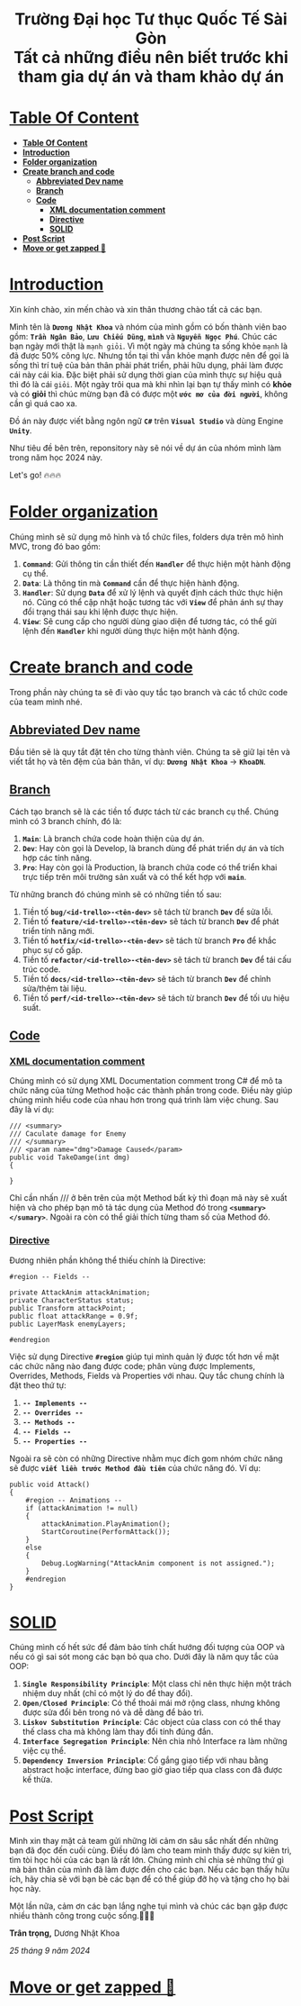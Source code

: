 <h1 align="center">Trường Đại học Tư thục Quốc Tế Sài Gòn<br/>
    Tất cả những điều nên biết trước khi tham gia dự án và tham khảo dự án
</h1>

# [**Table Of Content**](#table-of-content)
- [**Table Of Content**](#table-of-content)
- [**Introduction**](#introduction)
- [**Folder organization**](#folder-organization)
- [**Create branch and code**](#create-branch-and-code)
  - [**Abbreviated Dev name**](#abbreviated-dev-name)
  - [**Branch**](#branch-)
  - [**Code**](#code-)
    - [**XML documentation comment**](#xml-documentation-comment)
    - [**Directive**](#directive-)
    - [**SOLID**](#solid-)
- [**Post Script**](#post-script)
- [**Move or get zapped 💙**](#move-or-get-zapped)

# [**Introduction**](#introduction)

Xin kính chào, xin mến chào và xin thân thương chào tất cả các bạn. 

Mình tên là **`Dương Nhật Khoa`** và nhóm của mình gồm có bốn thành viên bao gồm: **`Trần Ngân Bảo`**, **`Lưu Chiếu Dũng`**, **`mình`** và **`Nguyễn Ngọc Phú`**. 
Chúc các bạn ngày mới thật là `mạnh giỏi`. Vì một ngày mà chúng ta sống khỏe `mạnh` là đã được 50% công lực. Nhưng tồn tại thì vẫn khỏe mạnh được nên để gọi là sống thì trí tuệ của bản thân phải phát triển, phải hữu dụng, 
phải làm được cái này cái kia. Đặc biệt phải sử dụng thời gian của mình thực sự hiệu quả thì đó là cái `giỏi`. Một ngày trôi qua mà khi nhìn lại bạn tự thấy mình có **khỏe** và có **giỏi** thì chúc mừng bạn đã có được 
một **`ước mơ của đời người`**, không cần gì quá cao xa.

Đồ án này được viết bằng ngôn ngữ **`C#`** trên **`Visual Studio`** và dùng Engine **`Unity`**.

Như tiêu đề bên trên, reponsitory này sẽ nói về dự án của nhóm mình làm trong năm học 2024 này.

Let's go! 🔥🔥🔥

# [**Folder organization**](#folder-organization)

Chúng mình sẽ sử dụng mô hình và tổ chức files, folders dựa trên mô hình MVC, trong đó bao gồm:

1. **`Command`**: Gửi thông tin cần thiết đến **`Handler`** để thực hiện một hành động cụ thể.
2. **`Data`**: Là thông tin mà **`Command`** cần để thực hiện hành động.
3. **`Handler`**: Sử dụng **`Data`** để xử lý lệnh và quyết định cách thức thực hiện nó. Cũng có thể cập nhật hoặc tương tác với **`View`** để phản ánh sự thay đổi trạng thái sau khi lệnh được thực hiện.
4. **`View`**: Sẽ cung cấp cho người dùng giao diện để tương tác, có thể gửi lệnh đến **`Handler`** khi người dùng thực hiện một hành động.

# [**Create branch and code**](#create-branch-and-code)

Trong phần này chúng ta sẽ đi vào quy tắc tạo branch và các tổ chức code của team mình nhé.

## [**Abbreviated Dev name**](#abbreviated-dev-name)

Đầu tiên sẽ là quy tắt đặt tên cho từng thành viên. Chúng ta sẽ giữ lại tên và viết tắt họ và tên đệm của bản thân, ví dụ: **`Dương Nhật Khoa`** -> **`KhoaDN`**.

## [**Branch**](#branch-)

Cách tạo branch sẽ là các tiền tố được tách từ các branch cụ thể. Chúng mình có 3 branch chính, đó là:

1. **`Main`**: Là branch chứa code hoàn thiện của dự án.
2. **`Dev`**: Hay còn gọi là Develop, là branch dùng để phát triển dự án và tích hợp các tính năng.
3. **`Pro`**: Hay còn gọi là Production, là branch chứa code có thể triển khai trực tiếp trên môi trường sản xuất và có thể kết hợp với **`main`**.

Từ những branch đó chúng mình sẽ có những tiền tố sau:

1. Tiền tố **`bug/<id-trello>-<tên-dev>`** sẽ tách từ branch **`Dev`** để sửa lỗi.
2. Tiền tố **`feature/<id-trello>-<tên-dev>`** sẽ tách từ branch **`Dev`** để phát triển tính năng mới.
3. Tiền tố **`hotfix/<id-trello>-<tên-dev>`** sẽ tách từ branch **`Pro`** để khắc phục sự cố gấp.
4. Tiền tố **`refactor/<id-trello>-<tên-dev>`** sẽ tách từ branch **`Dev`** để tái cấu trúc code.
5. Tiền tố **`docs/<id-trello>-<tên-dev>`** sẽ tách từ branch **`Dev`** để chỉnh sửa/thêm tài liệu.
6. Tiền tố **`perf/<id-trello>-<tên-dev>`** sẽ tách từ branch **`Dev`** để tối ưu hiệu suất.

## [**Code**](#code-)

### [**XML documentation comment**](#xml-documentation-comment)

Chúng mình có sử dụng XML Documentation comment trong C# để mô ta chức năng của từng Method hoặc các thành phần trong code. Điều này giúp chúng mình hiểu code của nhau hơn trong quá trình làm việc chung.
Sau đây là ví dụ:

    /// <summary>
    /// Caculate damage for Enemy
    /// </summary>
    /// <param name="dmg">Damage Caused</param>
    public void TakeDamge(int dmg)
    {

    }

Chỉ cần nhấn /// ở bên trên của một Method bất kỳ thì đoạn mã này sẽ xuất hiện và cho phép bạn mô tả tác dụng của Method đó trong **`<summary></sumary>`**. Ngoài ra còn có thể giải thích từng tham số của 
Method đó.

### [**Directive**](#directive)

Đương nhiên phần không thể thiếu chính là Directive:

    #region -- Fields --
    
    private AttackAnim attackAnimation;
    private CharacterStatus status;
    public Transform attackPoint;
    public float attackRange = 0.9f;
    public LayerMask enemyLayers;
    
    #endregion

Việc sử dụng Directive **`#region`** giúp tụi mình quản lý được tốt hơn về mặt các chức năng nào đang được code; phân vùng được Implements, Overrides, Methods, Fields và Properties với nhau. Quy tắc chung 
chính là đặt theo thứ tự:

1. **`-- Implements --`**
2. **`-- Overrides --`**
3. **`-- Methods --`**
4. **`-- Fields --`**
5. **`-- Properties --`**

Ngoài ra sẽ còn có những Directive nhằm mục đích gom nhóm chức năng sẽ được **`viết liền trước Method đầu tiên`** của chức năng đó. Ví dụ:

    public void Attack()
    {
        #region -- Animations --
        if (attackAnimation != null)
        {
            attackAnimation.PlayAnimation();
            StartCoroutine(PerformAttack());
        }
        else
        {
            Debug.LogWarning("AttackAnim component is not assigned.");
        }
        #endregion
    }

# [**SOLID**](#solid-)

Chúng mình cố hết sức để đảm bảo tính chất hướng đối tượng của OOP và nếu có gì sai sót mong các bạn bỏ qua cho. Dưới đây là năm quy tắc của OOP:

1. **`Single Responsibility Principle`**: Một class chỉ nên thực hiện một trách nhiệm duy nhất (chỉ có một lý do để thay đổi).
2. **`Open/Closed Principle`**: Có thể thoải mái mở rộng class, nhưng không được sửa đổi bên trong nó và dễ dàng để bảo trì.
3. **`Liskov Substitution Principle`**: Các object của class con có thể thay thế class cha mà không làm thay đổi tính đúng đắn.
4. **`Interface Segregation Principle`**: Nên chia nhỏ Interface ra làm những việc cụ thể.
5. **`Dependency Inversion Principle`**: Cố gắng giao tiếp với nhau bằng abstract hoặc interface, đừng bao giờ giao tiếp qua class con đã được kế thừa.

# [**Post Script**](#post-script)

Mình xin thay mặt cả team gửi những lời cảm ơn sâu sắc nhất đến những bạn đã đọc đến cuối cùng. Điều đó làm cho team mình thấy được sự kiên trì, tìm tòi học hỏi của các bạn là rất lớn. 
Chúng mình chỉ chia sẻ những thứ gì mà bản thân của mình đã làm được đến cho các bạn. Nếu các bạn thấy hữu ích, hãy chia sẽ với bạn bè các bạn để có thể giúp đỡ họ và tặng cho họ bài 
học này.

Một lần nữa, cảm ơn các bạn lắng nghe tụi mình và chúc các bạn gặp được nhiều thành công trong cuộc sống.💙💚💛

**Trân trọng,**
Dương Nhật Khoa

*25 tháng 9 năm 2024*

# [**Move or get zapped 💙**](#move-or-get-zapped)
